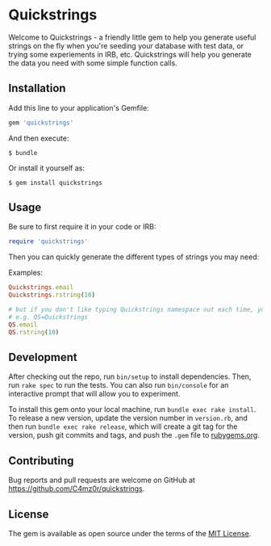 # Quickstrings

Welcome to Quickstrings - a friendly little gem to help you generate useful strings on the fly when you're seeding your database with test data, or trying some experiements in IRB, etc.  Quickstrings will help you generate the data you need with some simple function calls.

## Installation

Add this line to your application's Gemfile:

```ruby
gem 'quickstrings'
```

And then execute:

    $ bundle

Or install it yourself as:

    $ gem install quickstrings

## Usage

Be sure to first require it in your code or IRB:

```ruby
require 'quickstrings'
``` 
Then you can quickly generate the different types of strings you may need:

Examples:
```ruby
Quickstrings.email
Quickstrings.rstring(10)

# but if you don't like typing Quickstrings namespace out each time, you can shorten it
# e.g. QS=Quickstrings
QS.email
QS.rstring(10)

```

## Development

After checking out the repo, run `bin/setup` to install dependencies. Then, run `rake spec` to run the tests. You can also run `bin/console` for an interactive prompt that will allow you to experiment.

To install this gem onto your local machine, run `bundle exec rake install`. To release a new version, update the version number in `version.rb`, and then run `bundle exec rake release`, which will create a git tag for the version, push git commits and tags, and push the `.gem` file to [rubygems.org](https://rubygems.org).

## Contributing

Bug reports and pull requests are welcome on GitHub at https://github.com/C4mz0r/quickstrings.


## License

The gem is available as open source under the terms of the [MIT License](http://opensource.org/licenses/MIT).

